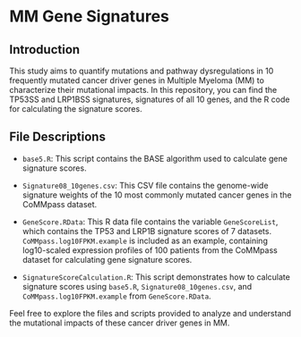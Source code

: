 # MM Gene Signatures

## Introduction

This study aims to quantify mutations and pathway dysregulations in 10 frequently mutated cancer driver genes in Multiple Myeloma (MM) to characterize their mutational impacts. In this repository, you can find the TP53SS and LRP1BSS signatures, signatures of all 10 genes, and the R code for calculating the signature scores.

## File Descriptions

- `base5.R`: This script contains the BASE algorithm used to calculate gene signature scores.

- `Signature08_10genes.csv`: This CSV file contains the genome-wide signature weights of the 10 most commonly mutated cancer genes in the CoMMpass dataset.

- `GeneScore.RData`: This R data file contains the variable `GeneScoreList`, which contains the TP53 and LRP1B signature scores of 7 datasets. `CoMMpass.log10FPKM.example` is included as an example, containing log10-scaled expression profiles of 100 patients from the CoMMpass dataset for calculating gene signature scores.

- `SignatureScoreCalculation.R`: This script demonstrates how to calculate signature scores using `base5.R`, `Signature08_10genes.csv`, and `CoMMpass.log10FPKM.example` from `GeneScore.RData`.

Feel free to explore the files and scripts provided to analyze and understand the mutational impacts of these cancer driver genes in MM.

